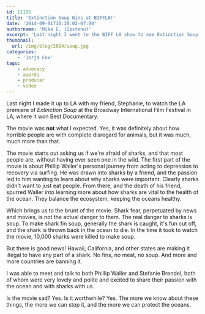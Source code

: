 ```yaml
---
id: 11195
title: 'Extinction Soup Wins at BIFFLA!'
date: '2014-09-01T10:30:02-07:00'
authorname: 'Mika E. (Ipstenu)'
excerpt: 'Last night I went to the BIFF LA show to see Extinction Soup. It was worth it.'
thumbnail:
  url: /img/blog/2014/soup.jpg
categories:
    - 'Jorja Fox'
tags:
    - advocacy
    - awards
    - producer
    - video
---
```


Last night I made it up to LA with my friend, Stephanie, to watch the LA premiere of _Extinction Soup_ at the Broadway International Film Festival in LA, where it won Best Documentary.

The movie was **not** what I expected. Yes, it was definitely about how horrible people are with complete disregard for animals, but it was much, much more than that.

The movie starts out asking us if we're afraid of sharks, and that most people are, without having ever seen one in the wild. The first part of the movie is about Phillip Waller's personal journey from acting to depression to recovery via surfing. He was drawn into sharks by a friend, and the passion led to him wanting to learn about why sharks were important. Clearly sharks didn't want to just eat people. From there, and the death of his friend, spurred Waller into learning more about how sharks are vital to the health of the ocean. They balance the ecosystem, keeping the oceans healthy.

Which brings us to the brunt of the movie. Shark fear, perpetuated by news and movies, is not the actual danger to them. The real danger to sharks is soup. To make shark fin soup, generally the shark is caught, it's fun cut off, and the shark is thrown back in the ocean to die. In the time it took to watch the movie, 10,000 sharks were killed to make soup.

But there is good news! Hawaii, California, and other states are making it illegal to have any part of a shark. No fins, no meat, no soup. And more and more countries are banning it.

I was able to meet and talk to both Phillip Waller and Stefanie Brendel, both of whom were very lovely and polite and excited to share their passion with the ocean and with sharks with us.

Is the movie sad? Yes. Is it worthwhile? Yes. The more we know about these things, the more we can stop it, and the more we can protect the oceans.
